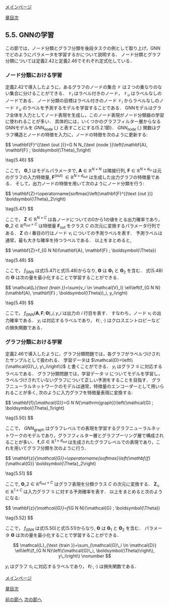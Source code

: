 [メインページ](../../index.markdown)

[章目次](./chap5.md)
## 5.5. GNNの学習

この節では，ノード分類とグラフ分類を後段タスクの例として取り上げ，GNNでどのようにパラメータを学習するかについて説明する．
ノード分類とグラフ分類については定義2.42と定義2.46でそれぞれ定式化している．

### ノード分類における学習

定義2.42で導入したように，あるグラフのノードの集合 $\mathcal{V}$ は２つの重なりのない集合に分けることができる．
 $\mathcal{V}_l$ はラベル付きのノード， $\mathcal{V}_u$ はラベルなしのノードである．
ノード分類の目標はラベル付きのノード $\mathcal{V}_l$ からラベルなしのノード $\mathcal{V}_u$ のラベルを予測するモデルを学習することである．
GNNモデルはグラフ全体を入力としてノード表現を生成し，このノード表現がノード分類器の学習に使われることが多い．
具体的には，いくつかのグラフフィルター層からなるGNNモデルを $G N N_{\text {node }}(,)$ と表すことにする(5.2.1節)．
 $G N N_{\text {node }}(,)$ 関数はグラフ構造とノードの特徴を入力に，ノードの特徴を次のように更新する:

 $$ \mathbf{F}^{(\text {out })}=G N N_{\text {node }}\left\(\mathbf{A}, \mathbf{F} ; \boldsymbol{\Theta}\_1\right\)
    
\tag{5.46} $$ 

ここで， $\boldsymbol{\Theta}\_1$ はモデルパラメータで,
 $\mathbf{A} \in \mathbb{R}^{N \times N}$ は隣接行列,
 $\mathbf{F} \in \mathbb{R}^{N \times d_{\text {in }}}$ は元のグラフの入力特徴量,
 $\mathbf{F}^{\text {(out) }} \in \mathbb{R}^{N \times d_{\mathrm{out}}}$ は生成した出力グラフの特徴量である．
そして，出力ノードの特徴を用いて次のようにノード分類を行う:

 $$ \mathbf{Z}=\operatorname{softmax}\left\(\mathbf{F}^{(\text {out })} \boldsymbol{\Theta}\_2\right\)
    
\tag{5.47} $$ 

ここで， $\mathbf{Z} \in \mathbb{R}^{N \times C}$ は各ノードについての0から1の値をとる出力確率であり， $\boldsymbol{\Theta}\_2 \in \mathbb{R}^{d_{\mathrm{out}} \times C}$ は特徴量 $\mathbf{F}_{\text {out }}$ をクラス $C$ の次元に変換するパラメータ行列である．
 $\mathbf{Z}$ の $i$ 番目の行はノード $v_i$ についての予測ラベルを表す．
予測ラベルは通常，最も大きな確率を持つラベルである． 以上をまとめると,

 $$ \mathbf{Z}=f_{G N N}(\mathbf{A}, \mathbf{F} ; \boldsymbol{\Theta})
    
\tag{5.48} $$ 

ここで， $f_{G N N}$ は式(5.47)と式(5.48)からなり,
 $\boldsymbol{\Theta}$ は $\boldsymbol{\Theta}_1$ と $\boldsymbol{\Theta}_2$ を含む．
式(5.48)の $\boldsymbol{\Theta}$ は次の量を最小化することで学習することができる．

 $$ \mathcal{L}_{\text {train }}=\sum_{v\_i \in \mathcal{V}\_l} \ell\left\(f_{G N N}(\mathbf{A}, \mathbf{F} ; \boldsymbol{\Theta})\_i, y\_i\right\)
    
\tag{5.49} $$ 

ここで， $f_{G N N}(\mathbf{A}, \mathbf{F} ; \boldsymbol{\Theta})\_i, y\_i$ は出力の $i$ 行目を表す．
すなわち，ノード $v_i$ の出力確率である．
 $y_i$ は対応するラベルであり， $\ell(\cdot, \cdot)$ はクロスエントロピーなどの損失関数である．

### グラフ分類における学習

定義2.46で導入したように，グラフ分類問題では，各グラフがラベルづけされたサンプルとして扱われる．
学習データは $\mathcal{D}=\left\\{\mathcal{G}\_i, y\_i\right\\}$ と書くことができる．
 $y_i$ はグラフ $\mathcal{G}$ に対応するラベルである．
グラフ分類問題では，学習データ $\mathcal{D}$ についてモデルを学習し，ラベルづけされていないグラフについて正しい予測をすることを目指す．
グラフニューラルネットワークのモデルは通常，特徴量のエンコーダーとして用いられることが多く,
次のように入力グラフを特徴量表現に変換する:

 $$ \mathbf{f}_{\mathcal{G}}=G N N_{\mathrm{graph}}\left\(\mathcal{G} ; \boldsymbol{\Theta}\_1\right\)
    
\tag{5.50} $$ 

ここで， $G N N_{\mathrm{graph}}$ はグラフレベルでの表現を学習するグラフニューラルネットワークのモデルであり，グラフフィルター層とグラフプーリング層で構成されることが多い．
 $\mathbf{f}\_G \in\mathbb{R}^{1 \times d_{\text {out }}}$ は生成されたグラフレベルでの表現であり，これを用いてグラフ分類を次のように行う．

 $$ \mathbf{z}_{\mathcal{G}}=\operatorname{softmax}\left\(\mathbf{f}_{\mathcal{G}} \boldsymbol{\Theta}\_2\right\)
    
\tag{5.51} $$ 

ここで, $\boldsymbol{\Theta}\_2 \in \mathbb{R}^{d_{\mathrm{out}} \times C}$ はグラフ表現を分類クラス $C$ の次元に変換する．
 $\mathbf{Z}_{\mathcal{G}} \in \mathbb{R}^{1 \times C}$ は入力グラフ $\mathcal{G}$ に対する予測確率を表す．
以上をまとめると次のようになる:

 $$ \mathbf{z}_{\mathcal{G}}=f_{G N N}(\mathcal{G} ; \boldsymbol{\Theta})
    
\tag{5.52} $$ 

ここで， $f_{G N N}$ は式(5.50)と式(5.51)からなり,
 $\boldsymbol{\Theta}$ は $\boldsymbol{\Theta}_1$ と $\boldsymbol{\Theta}_2$ を含む．
パラメータ $\boldsymbol{\Theta}$ は次の量を最小化することで学習することができる．

 

$$ \mathcal{L}_{\text {train }}=\sum_{\mathcal{G}\_i \in \mathcal{D}} \ell\left\(f_{G N N}\left\(\mathcal{G}\_i, \boldsymbol{\Theta}\right\), y\_i\right\) \nonumber $$

 

 $y_i$ はグラフ $\mathcal{G}_i$ に対応するラベルであり， $\ell(\cdot, \cdot)$ は損失関数である．


[メインページ](../../index.markdown)

[章目次](./chap5.md)

[前の節へ](./subsection_04.md) [次の節へ](./subsection_06.md)


